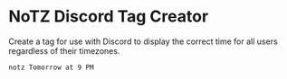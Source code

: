 # NoTZ Discord Tag Creator

Create a tag for use with Discord to display the correct time for all
users regardless of their timezones.

```sh
notz Tomorrow at 9 PM
```
